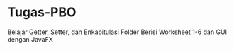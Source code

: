 # Tugas-PBO
Belajar Getter, Setter, dan Enkapitulasi
Folder Berisi Worksheet 1-6 dan GUI dengan JavaFX

